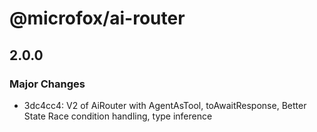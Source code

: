 # @microfox/ai-router

## 2.0.0

### Major Changes

- 3dc4cc4: V2 of AiRouter with AgentAsTool, toAwaitResponse, Better State Race condition handling, type inference
